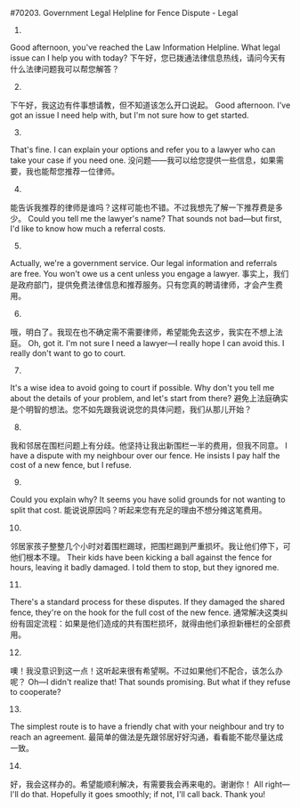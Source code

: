 #70203. Government Legal Helpline for Fence Dispute - Legal

1.
Good afternoon, you've reached the Law Information Helpline. What legal issue can I help you with today?
下午好，您已拨通法律信息热线，请问今天有什么法律问题我可以帮您解答？

2.
下午好，我这边有件事想请教，但不知道该怎么开口说起。
Good afternoon. I've got an issue I need help with, but I'm not sure how to get started.

3.
That's fine. I can explain your options and refer you to a lawyer who can take your case if you need one.
没问题——我可以给您提供一些信息，如果需要，我也能帮您推荐一位律师。

4.
能告诉我推荐的律师是谁吗？这样可能也不错。不过我想先了解一下推荐费是多少。
Could you tell me the lawyer's name? That sounds not bad—but first, I'd like to know how much a referral costs.

5.
Actually, we're a government service. Our legal information and referrals are free. You won't owe us a cent unless you engage a lawyer.
事实上，我们是政府部门，提供免费法律信息和推荐服务。只有您真的聘请律师，才会产生费用。

6.
哦，明白了。我现在也不确定需不需要律师，希望能免去这步，我实在不想上法庭。
Oh, got it. I'm not sure I need a lawyer—I really hope I can avoid this. I really don't want to go to court.

7.
It's a wise idea to avoid going to court if possible. Why don't you tell me about the details of your problem, and let's start from there?
避免上法庭确实是个明智的想法。您不如先跟我说说您的具体问题，我们从那儿开始？

8.
我和邻居在围栏问题上有分歧。他坚持让我出新围栏一半的费用，但我不同意。
I have a dispute with my neighbour over our fence. He insists I pay half the cost of a new fence, but I refuse.

9.
Could you explain why? It seems you have solid grounds for not wanting to split that cost.
能说说原因吗？听起来您有充足的理由不想分摊这笔费用。

10.
邻居家孩子整整几个小时对着围栏踢球，把围栏踢到严重损坏。我让他们停下，可他们根本不理。
Their kids have been kicking a ball against the fence for hours, leaving it badly damaged. I told them to stop, but they ignored me.

11.
There's a standard process for these disputes. If they damaged the shared fence, they're on the hook for the full cost of the new fence.
通常解决这类纠纷有固定流程：如果是他们造成的共有围栏损坏，就得由他们承担新栅栏的全部费用。

12.
噢！我没意识到这一点！这听起来很有希望啊。不过如果他们不配合，该怎么办呢？
Oh—I didn't realize that! That sounds promising. But what if they refuse to cooperate?

13.
The simplest route is to have a friendly chat with your neighbour and try to reach an agreement.
最简单的做法是先跟邻居好好沟通，看看能不能尽量达成一致。

14.
好，我会这样办的。希望能顺利解决，有需要我会再来电的。谢谢你！
All right—I'll do that. Hopefully it goes smoothly; if not, I'll call back. Thank you!